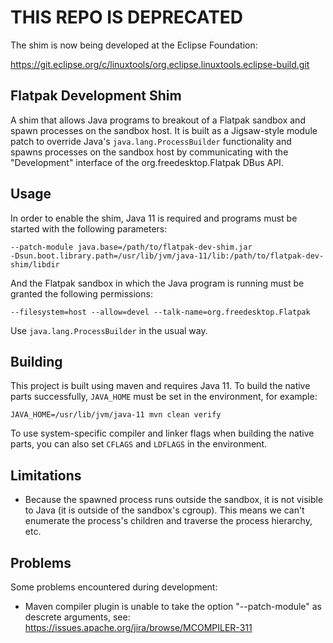 # THIS REPO IS DEPRECATED

The shim is now being developed at the Eclipse Foundation:

https://git.eclipse.org/c/linuxtools/org.eclipse.linuxtools.eclipse-build.git


## Flatpak Development Shim

A shim that allows Java programs to breakout of a Flatpak sandbox and spawn processes on the sandbox host. It is built as a Jigsaw-style module patch to override Java's `java.lang.ProcessBuilder` functionality and spawns processes on the sandbox host by communicating with the "Development" interface of the org.freedesktop.Flatpak DBus API.

## Usage

In order to enable the shim, Java 11 is required and programs must be started with the following parameters:

    --patch-module java.base=/path/to/flatpak-dev-shim.jar
    -Dsun.boot.library.path=/usr/lib/jvm/java-11/lib:/path/to/flatpak-dev-shim/libdir

And the Flatpak sandbox in which the Java program is running must be granted the following permissions:

    --filesystem=host --allow=devel --talk-name=org.freedesktop.Flatpak

Use `java.lang.ProcessBuilder` in the usual way.

## Building

This project is built using maven and requires Java 11. To build the native parts successfully, `JAVA_HOME` must be set in the environment, for example:

    JAVA_HOME=/usr/lib/jvm/java-11 mvn clean verify

To use system-specific compiler and linker flags when building the native parts, you can also set `CFLAGS` and `LDFLAGS` in the environment.

## Limitations

* Because the spawned process runs outside the sandbox, it is not visible to Java (it is outside of the sandbox's cgroup). This means we can't enumerate the process's children and traverse the process hierarchy, etc.

## Problems

Some problems encountered during development:

* Maven compiler plugin is unable to take the option "--patch-module" as descrete arguments, see: https://issues.apache.org/jira/browse/MCOMPILER-311
